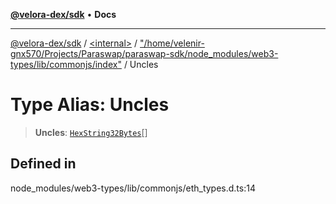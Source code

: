 [**@velora-dex/sdk**](../../../../README.md) • **Docs**

***

[@velora-dex/sdk](../../../../globals.md) / [\<internal\>](../../../README.md) / ["/home/velenir-gnx570/Projects/Paraswap/paraswap-sdk/node\_modules/web3-types/lib/commonjs/index"](../README.md) / Uncles

# Type Alias: Uncles

> **Uncles**: [`HexString32Bytes`](../../../type-aliases/HexString32Bytes.md)[]

## Defined in

node\_modules/web3-types/lib/commonjs/eth\_types.d.ts:14
